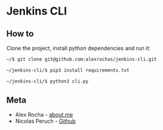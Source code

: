 # Jenkins CLI

## How to

Clone the project, install python dependencies and run it:

```bash
~/$ git clone git@github.com:alexrochas/jenkins-cli.git
```

```bash
~/jenkins-cli/$ pip3 install requirements.txt
```

```bash
~/jenkins-cli/$ python3 cli.py
```

## Meta

* Alex Rocha - [about.me](http://about.me/alex.rochas)
* Nicolas Peruch - [Github](https://github.com/nicolasperuch)
